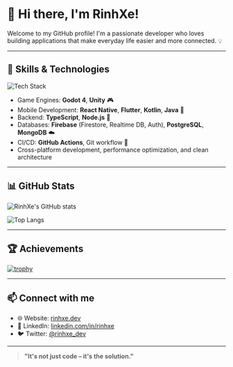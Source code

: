 # 👋 Hi there, I'm RinhXe!

Welcome to my GitHub profile! I'm a passionate developer who loves building applications that make everyday life easier and more connected. 💡

---

## 🔧 Skills & Technologies

![Tech Stack](https://skillicons.dev/icons?i=godot,unity,react,flutter,dart,kotlin,java,ts,nodejs,firebase,mongodb,postgres,git,linux)

- Game Engines: **Godot 4**, **Unity** 🎮  
- Mobile Development: **React Native**, **Flutter**, **Kotlin**, **Java** 📱  
- Backend: **TypeScript**, **Node.js** 🧠  
- Databases: **Firebase** (Firestore, Realtime DB, Auth), **PostgreSQL**, **MongoDB** ☁️  
- CI/CD: **GitHub Actions**, Git workflow 🔁  
- Cross-platform development, performance optimization, and clean architecture  

---

## 📊 GitHub Stats

![RinhXe's GitHub stats](https://github-readme-stats.vercel.app/api?username=rinhxe&show_icons=true&theme=radical)

![Top Langs](https://github-readme-stats.vercel.app/api/top-langs/?username=rinhxe&layout=compact&theme=radical)

---

## 🏆 Achievements

[![trophy](https://github-profile-trophy.vercel.app/?username=rinhxe&theme=darkhub)](https://github.com/ryo-ma/github-profile-trophy)

---

## 📫 Connect with me

- 🌐 Website: [rinhxe.dev](https://rinhxe.dev)  
- 💼 LinkedIn: [linkedin.com/in/rinhxe](https://linkedin.com/in/rinhxe)  
- 🐦 Twitter: [@rinhxe_dev](https://twitter.com/daRinxxe)  

---

> **"It's not just code – it's the solution."**
